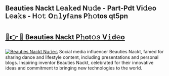 ## Beauties Nackt L𝚎a𝚔ed N𝚞𝚍e - Part-Pdt Vi𝚍𝚎o L𝚎a𝚔s - H𝚘𝚝 O𝚗𝚕yf𝚊ns P𝚑𝚘tos qt5pn

# <h2><a href="http://kfe72m.oniu.top/?m=Beauties+Nackt">🔗👉 🔴 Beauties Nackt P𝚑ot𝚘𝚜 V𝚒d𝚎o</a></h2>

[![Beauties Nackt Nu𝚍e𝚜](https://i.imgur.com/0qMVB7G.gif)](http://kfe72m.oniu.top/?m=Beauties+Nackt)
Social media influencer Beauties Nackt, famed for sharing dance and lifestyle content, including presentations and personal blogs. Inspiring inventor Beauties Nackt, celebrated for their innovative ideas and commitment to bringing new technologies to the world.  
